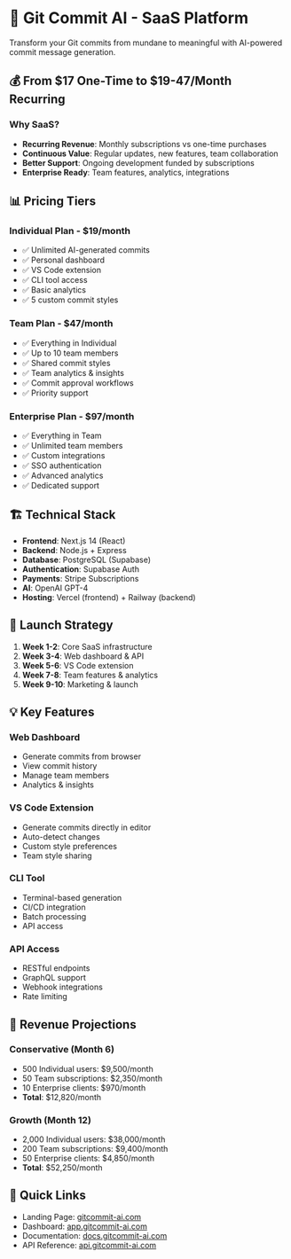 # 🚀 Git Commit AI - SaaS Platform

Transform your Git commits from mundane to meaningful with AI-powered commit message generation.

## 💰 From $17 One-Time to $19-47/Month Recurring

### **Why SaaS?**
- **Recurring Revenue**: Monthly subscriptions vs one-time purchases
- **Continuous Value**: Regular updates, new features, team collaboration
- **Better Support**: Ongoing development funded by subscriptions
- **Enterprise Ready**: Team features, analytics, integrations

## 📊 Pricing Tiers

### **Individual Plan - $19/month**
- ✅ Unlimited AI-generated commits
- ✅ Personal dashboard
- ✅ VS Code extension
- ✅ CLI tool access
- ✅ Basic analytics
- ✅ 5 custom commit styles

### **Team Plan - $47/month**
- ✅ Everything in Individual
- ✅ Up to 10 team members
- ✅ Shared commit styles
- ✅ Team analytics & insights
- ✅ Commit approval workflows
- ✅ Priority support

### **Enterprise Plan - $97/month**
- ✅ Everything in Team
- ✅ Unlimited team members
- ✅ Custom integrations
- ✅ SSO authentication
- ✅ Advanced analytics
- ✅ Dedicated support

## 🏗️ Technical Stack

- **Frontend**: Next.js 14 (React)
- **Backend**: Node.js + Express
- **Database**: PostgreSQL (Supabase)
- **Authentication**: Supabase Auth
- **Payments**: Stripe Subscriptions
- **AI**: OpenAI GPT-4
- **Hosting**: Vercel (frontend) + Railway (backend)

## 🚀 Launch Strategy

1. **Week 1-2**: Core SaaS infrastructure
2. **Week 3-4**: Web dashboard & API
3. **Week 5-6**: VS Code extension
4. **Week 7-8**: Team features & analytics
5. **Week 9-10**: Marketing & launch

## 💡 Key Features

### **Web Dashboard**
- Generate commits from browser
- View commit history
- Manage team members
- Analytics & insights

### **VS Code Extension**
- Generate commits directly in editor
- Auto-detect changes
- Custom style preferences
- Team style sharing

### **CLI Tool**
- Terminal-based generation
- CI/CD integration
- Batch processing
- API access

### **API Access**
- RESTful endpoints
- GraphQL support
- Webhook integrations
- Rate limiting

## 🎯 Revenue Projections

### **Conservative (Month 6)**
- 500 Individual users: $9,500/month
- 50 Team subscriptions: $2,350/month
- 10 Enterprise clients: $970/month
- **Total**: $12,820/month

### **Growth (Month 12)**
- 2,000 Individual users: $38,000/month
- 200 Team subscriptions: $9,400/month
- 50 Enterprise clients: $4,850/month
- **Total**: $52,250/month

## 🔗 Quick Links

- Landing Page: [gitcommit-ai.com](#)
- Dashboard: [app.gitcommit-ai.com](#)
- Documentation: [docs.gitcommit-ai.com](#)
- API Reference: [api.gitcommit-ai.com](#)